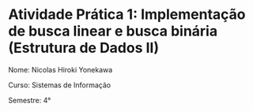 # Atividade Prática 1: Implementação de busca linear e busca binária (Estrutura de Dados II)
Nome: Nicolas Hiroki Yonekawa

Curso: Sistemas de Informação

Semestre: 4°
